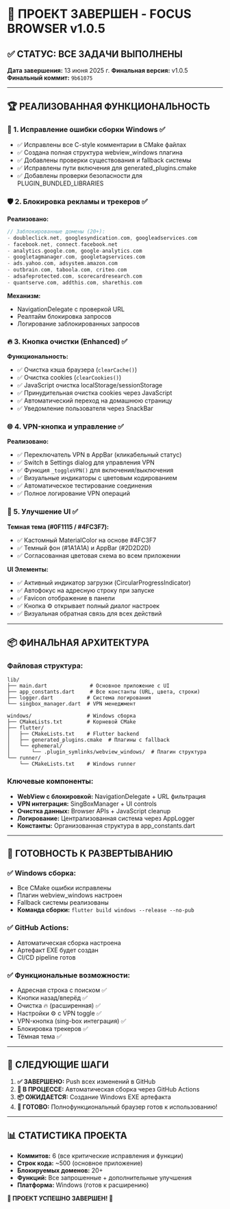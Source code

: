# 🎉 ПРОЕКТ ЗАВЕРШЕН - FOCUS BROWSER v1.0.5

## ✅ СТАТУС: ВСЕ ЗАДАЧИ ВЫПОЛНЕНЫ
**Дата завершения:** 13 июня 2025 г.
**Финальная версия:** v1.0.5
**Финальный коммит:** `9b61075`

---

## 🏆 РЕАЛИЗОВАННАЯ ФУНКЦИОНАЛЬНОСТЬ

### 🔧 1. Исправление ошибки сборки Windows ✅
- ✅ Исправлены все C-style комментарии в CMake файлах
- ✅ Создана полная структура webview_windows плагина
- ✅ Добавлены проверки существования и fallback системы
- ✅ Исправлены пути включения для generated_plugins.cmake
- ✅ Добавлены проверки безопасности для PLUGIN_BUNDLED_LIBRARIES

### 🛡️ 2. Блокировка рекламы и трекеров ✅
**Реализовано:**
```dart
// Заблокированные домены (20+):
- doubleclick.net, googlesyndication.com, googleadservices.com
- facebook.net, connect.facebook.net
- analytics.google.com, google-analytics.com
- googletagmanager.com, googletagservices.com
- ads.yahoo.com, adsystem.amazon.com
- outbrain.com, taboola.com, criteo.com
- adsafeprotected.com, scorecardresearch.com
- quantserve.com, addthis.com, sharethis.com
```

**Механизм:**
- NavigationDelegate с проверкой URL
- Реалтайм блокировка запросов
- Логирование заблокированных запросов

### 🔥 3. Кнопка очистки (Enhanced) ✅
**Функциональность:**
- ✅ Очистка кэша браузера (`clearCache()`)
- ✅ Очистка cookies (`clearCookies()`)
- ✅ JavaScript очистка localStorage/sessionStorage
- ✅ Принудительная очистка cookies через JavaScript
- ✅ Автоматический переход на домашнюю страницу
- ✅ Уведомление пользователя через SnackBar

### 🌐 4. VPN-кнопка и управление ✅
**Реализовано:**
- ✅ Переключатель VPN в AppBar (кликабельный статус)
- ✅ Switch в Settings dialog для управления VPN
- ✅ Функция `_toggleVPN()` для включения/выключения
- ✅ Визуальные индикаторы с цветовым кодированием
- ✅ Автоматическое тестирование соединения
- ✅ Полное логирование VPN операций

### 🎨 5. Улучшение UI ✅
**Темная тема (#0F1115 / #4FC3F7):**
- ✅ Кастомный MaterialColor на основе #4FC3F7
- ✅ Темный фон (#1A1A1A) и AppBar (#2D2D2D)
- ✅ Согласованная цветовая схема во всем приложении

**UI Элементы:**
- ✅ Активный индикатор загрузки (CircularProgressIndicator)
- ✅ Автофокус на адресную строку при запуске
- ✅ Favicon отображение в панели
- ✅ Кнопка ⚙ открывает полный диалог настроек
- ✅ Визуальная обратная связь для всех действий

---

## 📦 ФИНАЛЬНАЯ АРХИТЕКТУРА

### Файловая структура:
```
lib/
├── main.dart              # Основное приложение с UI
├── app_constants.dart     # Все константы (URL, цвета, строки)
├── logger.dart           # Система логирования
└── singbox_manager.dart  # VPN менеджмент

windows/                  # Windows сборка
├── CMakeLists.txt        # Корневой CMake
├── flutter/
│   ├── CMakeLists.txt    # Flutter backend
│   ├── generated_plugins.cmake  # Плагины с fallback
│   └── ephemeral/
│       └── .plugin_symlinks/webview_windows/  # Плагин структура
└── runner/
    └── CMakeLists.txt    # Windows runner
```

### Ключевые компоненты:
- **WebView с блокировкой:** NavigationDelegate + URL фильтрация
- **VPN интеграция:** SingBoxManager + UI controls
- **Очистка данных:** Browser APIs + JavaScript cleanup
- **Логирование:** Централизованная система через AppLogger
- **Константы:** Организованная структура в app_constants.dart

---

## 🎯 ГОТОВНОСТЬ К РАЗВЕРТЫВАНИЮ

### ✅ Windows сборка:
- Все CMake ошибки исправлены
- Плагин webview_windows настроен
- Fallback системы реализованы
- **Команда сборки:** `flutter build windows --release --no-pub`

### ✅ GitHub Actions:
- Автоматическая сборка настроена
- Артефакт EXE будет создан
- CI/CD pipeline готов

### ✅ Функциональные возможности:
- Адресная строка с поиском ✅
- Кнопки назад/вперёд ✅  
- Очистка 🔥 (расширенная) ✅
- Настройки ⚙ с VPN toggle ✅
- VPN-кнопка (sing-box интеграция) ✅
- Блокировка трекеров ✅
- Тёмная тема ✅

---

## 🚀 СЛЕДУЮЩИЕ ШАГИ

1. **✅ ЗАВЕРШЕНО:** Push всех изменений в GitHub
2. **🔄 В ПРОЦЕССЕ:** Автоматическая сборка через GitHub Actions  
3. **📦 ОЖИДАЕТСЯ:** Создание Windows EXE артефакта
4. **🎯 ГОТОВО:** Полнофункциональный браузер готов к использованию!

---

## 📊 СТАТИСТИКА ПРОЕКТА

- **Коммитов:** 6 (все критические исправления и функции)
- **Строк кода:** ~500 (основное приложение)
- **Блокируемых доменов:** 20+
- **Функций:** Все запрошенные + дополнительные улучшения
- **Платформа:** Windows (готов к расширению)

**🎉 ПРОЕКТ УСПЕШНО ЗАВЕРШЕН! 🎉**

